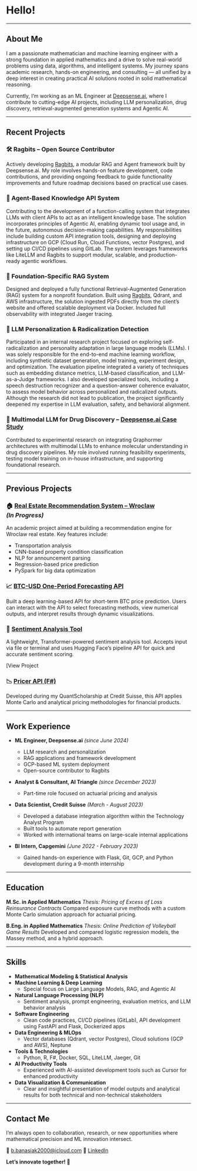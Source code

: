 # Hello!

---

## About Me

I am a passionate mathematician and machine learning engineer with a strong foundation in applied mathematics and a drive to solve real-world problems using data, algorithms, and intelligent systems. My journey spans academic research, hands-on engineering, and consulting — all unified by a deep interest in creating practical AI solutions rooted in solid mathematical reasoning.

Currently, I’m working as an ML Engineer at [Deepsense.ai](https://deepsense.ai/), where I contribute to cutting-edge AI projects, including LLM personalization, drug discovery, retrieval-augmented generation systems and Agentic AI.

---

## Recent Projects

### 🛠️ Ragbits – Open Source Contributor

Actively developing [Ragbits](https://ragbits.deepsense.ai/), a modular RAG and Agent framework built by Deepsense.ai. My role involves hands-on feature development, code contributions, and providing ongoing feedback to guide functionality improvements and future roadmap decisions based on practical use cases.

### 🔗 Agent-Based Knowledge API System

Contributing to the development of a function-calling system that integrates LLMs with client APIs to act as an intelligent knowledge base. The solution incorporates principles of Agentic AI, enabling dynamic tool usage and, in the future, autonomous decision-making capabilities. My responsibilities include building custom API integration tools, designing and deploying infrastructure on GCP (Cloud Run, Cloud Functions, vector Postgres), and setting up CI/CD pipelines using GitLab. The system leverages frameworks like LiteLLM and Ragbits to support modular, scalable, and production-ready agentic workflows.

### 📄 Foundation-Specific RAG System

Designed and deployed a fully functional Retrieval-Augmented Generation (RAG) system for a nonprofit foundation. Built using [Ragbits](https://ragbits.deepsense.ai/), Qdrant, and AWS infrastructure, the solution ingested PDFs directly from the client’s website and offered scalable deployment via Docker. Included full observability with integrated Jaeger tracing.

### 🧠 LLM Personalization & Radicalization Detection

Participated in an internal research project focused on exploring self-radicalization and personality adaptation in large language models (LLMs). I was solely responsible for the end-to-end machine learning workflow, including synthetic dataset generation, model training, experiment design, and optimization. The evaluation pipeline integrated a variety of techniques such as embedding distance metrics, LLM-based classification, and LLM-as-a-Judge frameworks. I also developed specialized tools, including a speech destruction recognizer and a question-answer coherence evaluator, to assess model behavior across personalized and radicalized outputs. Although the research did not lead to publication, the project significantly deepened my expertise in LLM evaluation, safety, and behavioral alignment.

### 🧪 Multimodal LLM for Drug Discovery – [Deepsense.ai Case Study](https://deepsense.ai/case-studies/enhancing-in-silico-drug-discovery-with-a-multimodal-llm/)

Contributed to experimental research on integrating Graphormer architectures with multimodal LLMs to enhance molecular understanding in drug discovery pipelines. My role involved running feasibility experiments, testing model training on in-house infrastructure, and supporting foundational research.

---

## Previous Projects

### 🏠 [Real Estate Recommendation System – Wroclaw](https://github.com/BanasiakB/WroclawRealEstateREC) <br>*(In Progress)*

An academic project aimed at building a recommendation engine for Wroclaw real estate. Key features include:

* Transportation analysis
* CNN-based property condition classification
* NLP for announcement parsing
* Regression-based price prediction
* PySpark for big data optimization

### 📈 [BTC-USD One-Period Forecasting API](https://github.com/BanasiakB/ForecastingAPI)

Built a deep learning-based API for short-term BTC price prediction. Users can interact with the API to select forecasting methods, view numerical outputs, and interpret results through dynamic visualizations.


### 💬 [Sentiment Analysis Tool](https://github.com/BanasiakB/Sentiment)

A lightweight, Transformer-powered sentiment analysis tool. Accepts input via file or terminal and uses Hugging Face’s pipeline API for quick and accurate sentiment scoring.

[View Project

### 📉 [Pricer API (F#)](https://github.com/BanasiakB/Pricer)

Developed during my QuantScholarship at Credit Suisse, this API applies Monte Carlo and analytical pricing methodologies for financial products.


---

## Work Experience

* **ML Engineer, Deepsense.ai** *(since June 2024)*

  * LLM research and personalization
  * RAG applications and framework development
  * GCP-based ML system deployment
  * Open-source contributor to Ragbits

* **Analyst & Consultant, AI Triangle** *(since December 2023)*

  * Part-time role focused on actuarial pricing and analysis
    
* **Data Scientist, Credit Suisse** *(March - August 2023)*

  * Developed a database integration algorithm within the Technology Analyst Program
  * Built tools to automate report generation
  * Worked with international teams on large-scale internal applications

* **BI Intern, Capgemini** *(June 2022 - February 2023)*

  * Gained hands-on experience with Flask, Git, GCP, and Python development during a 9-month internship

---

## Education

**M.Sc. in Applied Mathematics**
*Thesis:* *Pricing of Excess of Loss Reinsurance Contracts*
Compared exposure curve methods with a custom Monte Carlo simulation approach for actuarial pricing.

**B.Eng. in Applied Mathematics**
*Thesis:* *Online Prediction of Volleyball Game Results*
Developed and compared logistic regression models, the Massey method, and a hybrid approach.

---

## Skills

* **Mathematical Modeling & Statistical Analysis**
* **Machine Learning & Deep Learning**
  * Special focus on Large Language Models, RAG, and Agentic AI
* **Natural Language Processing (NLP)**
  * Sentiment analysis, prompt engineering, evaluation metrics, and LLM behavior analysis
* **Software Engineering**
  * Clean code practices, CI/CD pipelines (GitLab), API development using FastAPI and Flask, Dockerized apps
* **Data Engineering & MLOps**
  * Vector databases (Qdrant, vector Postgres), Cloud solutions (GCP and AWS), Neptune
* **Tools & Technologies**
  * Python, R, F#, Docker, SQL, LiteLLM, Jaeger, Git
* **AI Productivity Tools**
  * Experienced with AI-assisted development tools such as Cursor for enhanced productivity
* **Data Visualization & Communication**
  * Clear and insightful presentation of model outputs and analytical results for both technical and non-technical stakeholders

---

## Contact Me

I’m always open to collaboration, research, or new opportunities where mathematical precision and ML innovation intersect.

📧 [b.banasiak2000@icloud.com](mailto:b.banasiak2000@icloud.com)
🔗 [LinkedIn](https://linkedin.com/in/bogdan-banasiak)

**Let’s innovate together! 🚀**





